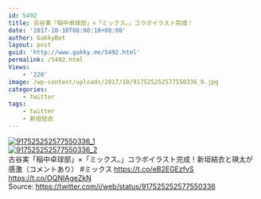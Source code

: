 ```yaml
---
id: 5492
title: 古谷実「稲中卓球部」×「ミックス。」コラボイラスト完成！
date: '2017-10-10T08:00:10+08:00'
author: GakkyBot
layout: post
guid: 'http://www.gakky.me/5492.html'
permalink: /5492.html
Views:
    - '220'
image: /wp-content/uploads/2017/10/917525252577550336_0.jpg
categories:
    - twitter
tags:
    - twitter
    - 新垣结衣
---
```


[![917525252577550336_1](http://www.yui-aragaki.org/wp-content/uploads/2017/10/917525252577550336_1.jpg)](http://www.yui-aragaki.org/wp-content/uploads/2017/10/917525252577550336_1.jpg)  
[![917525252577550336_2](http://www.yui-aragaki.org/wp-content/uploads/2017/10/917525252577550336_2.jpg)](http://www.yui-aragaki.org/wp-content/uploads/2017/10/917525252577550336_2.jpg)  
古谷実「稲中卓球部」×「ミックス。」コラボイラスト完成！新垣結衣と瑛太が感激（コメントあり） #ミックス https://t.co/eB2EGEzfvS https://t.co/OQNIAgeZkN  
Source: <https://twitter.com/i/web/status/917525252577550336>